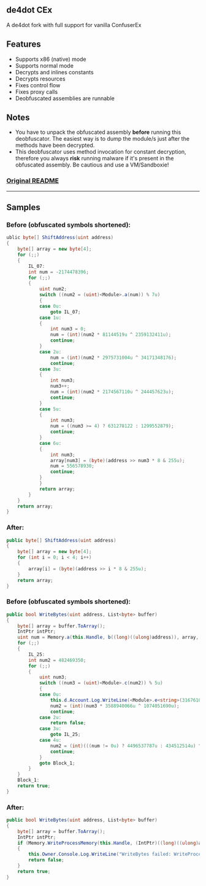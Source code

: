 ## de4dot CEx
A de4dot fork with full support for vanilla ConfuserEx

## Features
* Supports x86 (native) mode
* Supports normal mode
* Decrypts and inlines constants
* Decrypts resources
* Fixes control flow
* Fixes proxy calls
* Deobfuscated assemblies are runnable

## Notes
* You have to unpack the obfuscated assembly **before** running this deobfuscator. The easiest way is to dump the module/s just after the methods have been decrypted.
* This deobfuscator uses method invocation for constant decryption, therefore you always **risk** running malware if it's present in the obfuscated assembly. Be cautious and use a VM/Sandboxie!

### [Original README](README-orig.md)
---

## Samples

### Before (obfuscated symbols shortened):
```csharp
ublic byte[] ShiftAddress(uint address)
{
	byte[] array = new byte[4];
	for (;;)
	{
		IL_07:
		int num = -2174478396;
		for (;;)
		{
			uint num2;
			switch ((num2 = (uint)<Module>.a(num)) % 7u)
			{
			case 0u:
				goto IL_07;
			case 1u:
			{
				int num3 = 0;
				num = (int)(num2 * 81144519u ^ 2359132411u);
				continue;
			}
			case 2u:
				num = (int)(num2 * 2975731004u ^ 34171348176);
				continue;
			case 3u:
			{
				int num3;
				num3++;
				num = (int)(num2 * 2174567110u ^ 244457623u);
				continue;
			}
			case 5u:
			{
				int num3;
				num = ((num3 >= 4) ? 631278122 : 1299552879);
				continue;
			}
			case 6u:
			{
				int num3;
				array[num3] = (byte)(address >> num3 * 8 & 255u);
				num = 556578930;
				continue;
			}
			}
			return array;
		}
	}
	return array;
}
```

### After:
```csharp
public byte[] ShiftAddress(uint address)
{
	byte[] array = new byte[4];
	for (int i = 0; i < 4; i++)
	{
		array[i] = (byte)(address >> i * 8 & 255u);
	}
	return array;
}
```

### Before (obfuscated symbols shortened):
```csharp
public bool WriteBytes(uint address, List<byte> buffer)
{
	byte[] array = buffer.ToArray();
	IntPtr intPtr;
	uint num = Memory.a(this.Handle, b((long)((ulong)address)), array, (uint)array.Length, out intPtr);
	for (;;)
	{
		IL_25:
		int num2 = 482469350;
		for (;;)
		{
			uint num3;
			switch ((num3 = (uint)<Module>.c(num2)) % 5u)
			{
			case 0u:
				this.d.Account.Log.WriteLine(<Module>.e<string>(3167610260u));
				num2 = (int)(num3 * 3588940066u ^ 1074051690u);
				continue;
			case 2u:
				return false;
			case 3u:
				goto IL_25;
			case 4u:
				num2 = (int)(((num != 0u) ? 4496537787u : 434512514u) ^ num3 * 589449693u);
				continue;
			}
			goto Block_1;
		}
	}
	Block_1:
	return true;
}
```

### After:
```csharp
public bool WriteBytes(uint address, List<byte> buffer)
{
	byte[] array = buffer.ToArray();
	IntPtr intPtr;
	if (Memory.WriteProcessMemory(this.Handle, (IntPtr)((long)((ulong)address)), array, (uint)array.Length, out intPtr) == 0u)
	{
		this.Owner.Console.Log.WriteLine("WriteBytes failed: WriteProcessMemory failed");
		return false;
	}
	return true;
}
```
